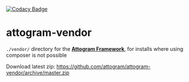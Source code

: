 [![Codacy Badge](https://api.codacy.com/project/badge/Grade/6dd0d146b55b4e0781317a28f13340ed)](https://www.codacy.com/app/attogram-project/attogram-vendor?utm_source=github.com&amp;utm_medium=referral&amp;utm_content=attogram/attogram-vendor&amp;utm_campaign=Badge_Grade)

# attogram-vendor

`./vendor/` directory for the [**Attogram Framework**](https://github.com/attogram/attogram), for installs where using composer is not possible

Download latest zip: 
https://github.com/attogram/attogram-vendor/archive/master.zip
